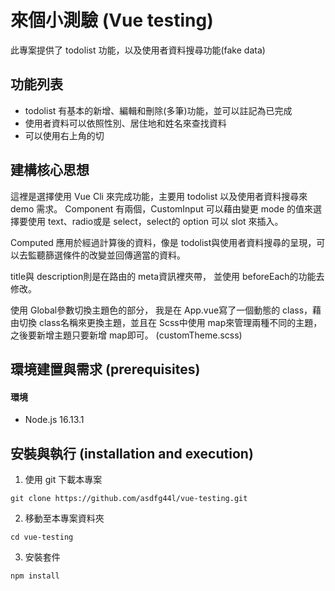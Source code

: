 # 來個小測驗 (Vue testing)
此專案提供了 todolist 功能，以及使用者資料搜尋功能(fake data)
## 功能列表
- todolist 有基本的新增、編輯和刪除(多筆)功能，並可以註記為已完成
- 使用者資料可以依照性別、居住地和姓名來查找資料
- 可以使用右上角的切
## 建構核心思想
這裡是選擇使用 Vue Cli 來完成功能，主要用 todolist 以及使用者資料搜尋來 demo 需求。
Component 有兩個，CustomInput 可以藉由變更 mode 的值來選擇要使用 text、radio或是 select，select的 option 可以 slot 來插入。

Computed 應用於經過計算後的資料，像是 todolist與使用者資料搜尋的呈現，可以去監聽篩選條件的改變並回傳適當的資料。

title與 description則是在路由的 meta資訊裡夾帶， 並使用 beforeEach的功能去修改。

使用 Global參數切換主題色的部分， 我是在 App.vue寫了一個動態的 class，藉由切換 class名稱來更換主題，並且在 Scss中使用 map來管理兩種不同的主題，之後要新增主題只要新增 map即可。
(customTheme.scss)

## 環境建置與需求 (prerequisites)
#### 環境
- Node.js 16.13.1

## 安裝與執行 (installation and execution)
1. 使用 git 下載本專案
```
git clone https://github.com/asdfg44l/vue-testing.git
```
2. 移動至本專案資料夾
```
cd vue-testing
```
3. 安裝套件
```
npm install
 
